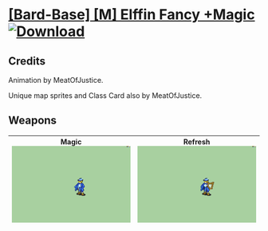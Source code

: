 # [\[Bard-Base\] \[M\] Elffin Fancy +Magic](./) [![Download](https://img.shields.io/badge/Download-%5BBard--Base%5D%20%5BM%5D%20Elffin%20Fancy%20+Magic-red)](https://minhaskamal.github.io/DownGit/#/home?url=https://github.com/Klokinator/FE-Repo/tree/main/Battle%20Animations/Bards,%20Dancers,%20Suppliers,%20Misc/%5BBard-Base%5D%20%5BM%5D%20Elffin%20Fancy%20+Magic)
## Credits

Animation by MeatOfJustice.

Unique map sprites and Class Card also by MeatOfJustice.

## Weapons

| <b>Magic</b><br/><img alt="Magic animation" src="./6.%20Magic/Magic.gif"/> | <b>Refresh</b><br/><img alt="Refresh animation" src="./8.%20Refresh/Refresh.gif"/> |
| :---: | :---: |
